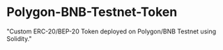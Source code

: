 # Polygon-BNB-Testnet-Token
"Custom ERC-20/BEP-20 Token deployed on Polygon/BNB Testnet using Solidity."
